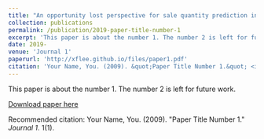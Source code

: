 ```yaml
---
title: "An opportunity lost perspective for sale quantity prediction in retail convenience store(manuscript)"
collection: publications
permalink: /publication/2019-paper-title-number-1
excerpt: 'This paper is about the number 1. The number 2 is left for future work.'
date: 2019-
venue: 'Journal 1'
paperurl: 'http://xflee.github.io/files/paper1.pdf'
citation: 'Your Name, You. (2009). &quot;Paper Title Number 1.&quot; <i>Journal 1</i>. 1(1).'
---
```

This paper is about the number 1. The number 2 is left for future work.

[Download paper here](http://xflee.github.io/files/paper1.pdf)

Recommended citation: Your Name, You. (2009). "Paper Title Number 1." <i>Journal 1</i>. 1(1).
